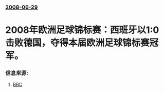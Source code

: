 ### [2008-06-29](/news/2008/06/29/index.md)

##### 
# 2008年欧洲足球锦标赛：西班牙以1:0击败德国，夺得本届欧洲足球锦标赛冠军。




### 信息来源:

1. [BBC](http://news.bbc.co.uk/sport2/hi/football/euro_2008/7363545.stm)
